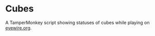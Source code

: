 # Cubes
A TamperMonkey script showing statuses of cubes while playing on [eyewire.org](https://eyewire.org).
